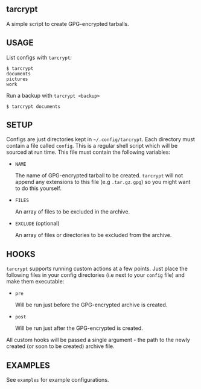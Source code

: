 tarcrypt
--------

A simple script to create GPG-encrypted tarballs.


USAGE
-----

List configs with `tarcrypt`:

    $ tarcrypt
    documents
    pictures
    work


Run a backup with `tarcrypt <backup>`

    $ tarcrypt documents


SETUP
-----

Configs are just directories kept in `~/.config/tarcrypt`. Each
directory must contain a file called `config`. This is a regular shell
script which will be sourced at run time. This file must contain the
following variables:

* `NAME`

  The name of GPG-encrypted tarball to be created. `tarcrypt` will not
  append any extensions to this file (e.g `.tar.gz.gpg`) so you might
  want to do this yourself.

* `FILES`

  An array of files to be excluded in the archive.

* `EXCLUDE` (optional)

  An array of files or directories to be excluded from the archive.


HOOKS
-----

`tarcrypt` supports running custom actions at a few points. Just place
the following files in your config directories (i.e next to your
`config` file) and make them executable:


* `pre`

  Will be run just before the GPG-encrypted archive is created.

* `post`

  Will be run just after the GPG-encrypted is created.


All custom hooks will be passed a single argument - the path to the
newly created (or soon to be created) archive file.


EXAMPLES
--------

See `examples` for example configurations.
